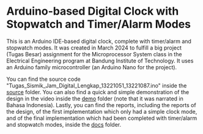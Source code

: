 # Arduino-based Digital Clock with Stopwatch and Timer/Alarm Modes
This is an Arduino IDE-based digital clock, complete with timer/alarm and stopwatch modes. It was created in March 2024 to fulfill a big project (Tugas Besar) assignment for the Microprocessor System class in the Electrical Engineering program at Bandung Institute of Technology. It uses an Arduino family microcontroller (an Arduino Nano for the project).

You can find the source code "Tugas_Sismik_Jam_Digital_Lengkap_13221051_13221087.ino" inside the [source](https://github.com/abe-pratomo/arduino-based-digital-clock/tree/85a2a71484c9189f11c33efd1d249a6488de6d89/source) folder. You can also find a quick and simple demonstration of the design in the video inside the [demo](https://github.com/abe-pratomo/arduino-based-digital-clock/tree/85a2a71484c9189f11c33efd1d249a6488de6d89/demo) folder (note that it was narrated in Bahasa Indonesia). Lastly, you can find the reports, including the reports of the design, of the first implementation which only had a simple clock mode, and of the final implementation which had been completed with timer/alarm and stopwatch modes, inside the [docs](https://github.com/abe-pratomo/arduino-based-digital-clock/tree/85a2a71484c9189f11c33efd1d249a6488de6d89/docs) folder.
